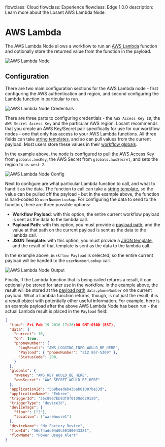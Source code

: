 flowclass: Cloud
flowclass: Experience
flowclass: Edge 1.0.0
description: Learn more about the Losant AWS Lambda Node.

# AWS Lambda

The AWS Lambda Node allows a workflow to run an [AWS Lambda](https://aws.amazon.com/lambda/) function and optionally store the returned value from the function in the payload.

![AWS Lambda Node](/images/workflows/data/aws-lambda-node.png "AWS Lambda Node")

## Configuration

There are two main configuration sections for the AWS Lambda node - first configuring the AWS authentication and region, and second configuring the Lambda function in particular to run.

![AWS Lambda Node Credentials](/images/workflows/data/aws-lambda-node-credentials.png "AWS Lambda Node Credentials")

There are three parts to configuring credentials - the `AWS Access Key ID`, the `AWS Secret Access Key` and the particular AWS region. Losant recommends that you create an AWS Key/Secret pair specifically for use for our workflow nodes - one that only has access to your AWS Lambda functions. All three fields can take [string templates](/workflows/accessing-payload-data/#string-templates), and so can pull values from the current payload. Most users store these values in their [workflow globals](/workflows/overview/#workflow-globals).

In the example above, the node is configured to pull the AWS Access Key from `globals.awsKey`, the AWS Secret from `globals.awsSecret`, and sets the region to `us-west-2`.

![AWS Lambda Node Config](/images/workflows/data/aws-lambda-node-config.png "AWS Lambda Node Config")

Next to configure are what particular Lambda function to call, and what to hand it as the data. The function to call can take a [string template](/workflows/accessing-payload-data/#string-templates), so the value can be pulled off the payload - but in the example above, the function is hard-coded to `userNumberLookup`. For configuring the data to send to the function, there are three possible options:

* **Workflow Payload**: with this option, the entire current workflow payload is sent as the data to the lambda call.
* **Payload Path**: with this option, you must provide a [payload path](/workflows/accessing-payload-data/#payload-paths), and the value at that path on the current payload is sent as the data to the lambda call.
* **JSON Template**: with this option, you must provide a [JSON template](/workflows/accessing-payload-data/#json-templates), and the result of that template is sent as the data to the lambda call.

In the example above, `Workflow Payload` is selected, so the entire current payload will be handed to the `userNumberLookup` call.

![AWS Lambda Node Output](/images/workflows/data/aws-lambda-node-output.png "AWS Lambda Node Output")

Finally, if the Lambda function that is being called returns a result, it can optionally be stored for later use in the workflow. In the example above, the result will be stored at the [payload path](/workflows/accessing-payload-data/#payload-paths) `data.phoneNumber` on the current payload. What a Lambda function returns, though, is not *just* the result; it is a result object with potentially other useful information. For example, here is an example payload after the above AWS Lambda Node has been run - the actual Lambda result is placed in the `Payload` field:

```json
{
  "time": Fri Feb 19 2016 17:26:00 GMT-0500 (EST),
  "data": {
    "current": 10,
    "on": true,
    "phoneNumber": {
      "LogResult": "AWS_LOGGING_INFO_WOULD_BE_HERE",
      "Payload": { "phoneNumber": "212 867-5309" },
      "StatusCode": 200,
    }
  },
  "globals": {
    "awsKey": "AWS_KEY_WOULD_BE_HERE",
    "awsSecret": "AWS_SECRET_WOULD_BE_HERE"
  },
  "applicationId": "568beedeb436ab01007be53d",
  "applicationName": "Embree",
  "triggerId": "56c8967bb8df0f0100d629120",
  "triggerType": "deviceId",
  "deviceTags": {
    "floor": ["2"],
    "location": ["warehouse1"]
  },
  "deviceName": "My Factory Device",
  "flowId": "56c74add04d0b50100043381",
  "flowName": "Power Usage Alert"
}
```
